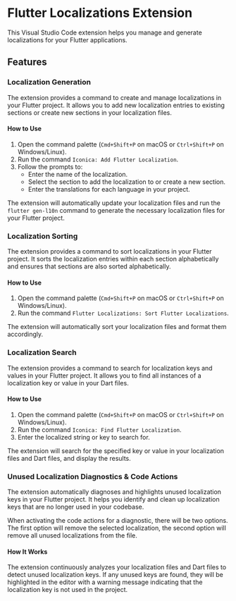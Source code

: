 # Flutter Localizations Extension

This Visual Studio Code extension helps you manage and generate localizations for your Flutter applications.

## Features

### Localization Generation

The extension provides a command to create and manage localizations in your Flutter project. It allows you to add new localization entries to existing sections or create new sections in your localization files.

#### How to Use

1. Open the command palette (`Cmd+Shift+P` on macOS or `Ctrl+Shift+P` on Windows/Linux).
2. Run the command `Iconica: Add Flutter Localization`.
3. Follow the prompts to:
   - Enter the name of the localization.
   - Select the section to add the localization to or create a new section.
   - Enter the translations for each language in your project.

The extension will automatically update your localization files and run the `flutter gen-l10n` command to generate the necessary localization files for your Flutter project.

### Localization Sorting

The extension provides a command to sort localizations in your Flutter project. It sorts the localization entries within each section alphabetically and ensures that sections are also sorted alphabetically.

#### How to Use

1. Open the command palette (`Cmd+Shift+P` on macOS or `Ctrl+Shift+P` on Windows/Linux).
2. Run the command `Flutter Localizations: Sort Flutter Localizations`.

The extension will automatically sort your localization files and format them accordingly.

### Localization Search

The extension provides a command to search for localization keys and values in your Flutter project. It allows you to find all instances of a localization key or value in your Dart files.

#### How to Use

1. Open the command palette (`Cmd+Shift+P` on macOS or `Ctrl+Shift+P` on Windows/Linux).
2. Run the command `Iconica: Find Flutter Localization`.
3. Enter the localized string or key to search for.

The extension will search for the specified key or value in your localization files and Dart files, and display the results.


### Unused Localization Diagnostics & Code Actions

The extension automatically diagnoses and highlights unused localization keys in your Flutter project. It helps you identify and clean up localization keys that are no longer used in your codebase.

When activating the code actions for a diagnostic, there will be two options. The first option will remove the selected localization, the second option will remove all unused localizations from the file.

#### How It Works

The extension continuously analyzes your localization files and Dart files to detect unused localization keys. If any unused keys are found, they will be highlighted in the editor with a warning message indicating that the localization key is not used in the project.
